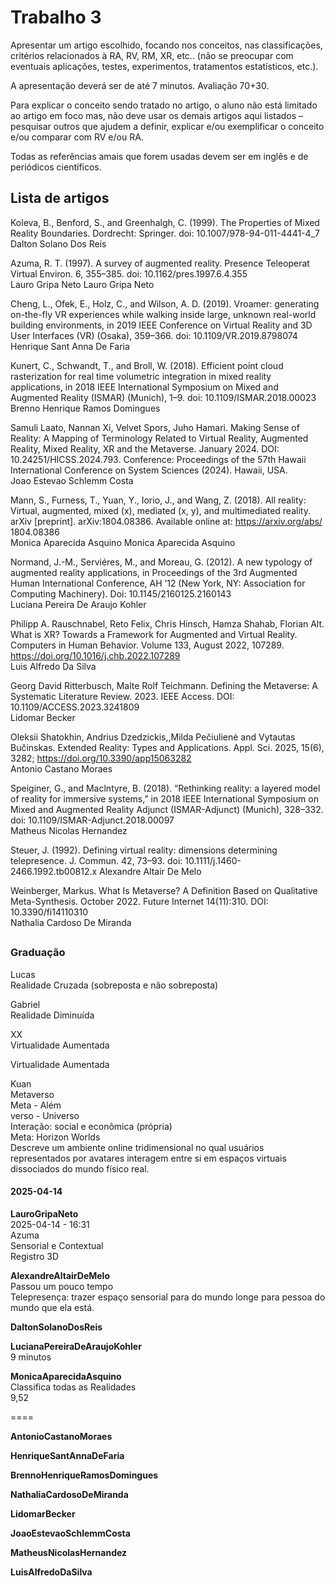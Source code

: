 # Trabalho 3

Apresentar um artigo escolhido, focando nos conceitos, nas classificações, critérios relacionados à RA, RV, RM, XR, etc.. (não se preocupar com eventuais aplicações, testes, experimentos, tratamentos estatísticos, etc.).

A apresentação deverá ser de até 7 minutos. Avaliação 70+30.

Para explicar o conceito sendo tratado no artigo, o aluno não está limitado ao artigo em foco mas, não deve usar os demais artigos aqui listados – pesquisar outros que ajudem a definir, explicar e/ou exemplificar o conceito e/ou comparar com RV e/ou RA.

Todas as referências amais que forem usadas devem ser em inglês e de periódicos científicos.

## Lista de artigos

Koleva, B., Benford, S., and Greenhalgh, C. (1999). The Properties of Mixed Reality Boundaries. Dordrecht: Springer. doi: 10.1007/978-94-011-4441-4_7  
Dalton Solano Dos Reis  

Azuma, R. T. (1997). A survey of augmented reality. Presence Teleoperat Virtual Environ. 6, 355–385. doi: 10.1162/pres.1997.6.4.355  
Lauro Gripa Neto Lauro Gripa Neto  

Cheng, L., Ofek, E., Holz, C., and Wilson, A. D. (2019). Vroamer: generating on-the-fly VR experiences while walking inside large, unknown real-world building environments, in 2019 IEEE Conference on Virtual Reality and 3D User Interfaces (VR) (Osaka), 359–366. doi: 10.1109/VR.2019.8798074  
Henrique Sant Anna De Faria  

Kunert, C., Schwandt, T., and Broll, W. (2018). Efficient point cloud rasterization for real time volumetric integration in mixed reality applications, in 2018 IEEE International Symposium on Mixed and Augmented Reality (ISMAR) (Munich), 1–9. doi: 10.1109/ISMAR.2018.00023  
Brenno Henrique Ramos Domingues  

Samuli Laato, Nannan Xi, Velvet Spors, Juho Hamari. Making Sense of Reality: A Mapping of Terminology Related to Virtual Reality, Augmented Reality, Mixed Reality, XR and the Metaverse. January 2024. DOI: 10.24251/HICSS.2024.793. Conference: Proceedings of the 57th Hawaii International Conference on System Sciences (2024). Hawaii, USA.  
Joao Estevao Schlemm Costa  

Mann, S., Furness, T., Yuan, Y., Iorio, J., and Wang, Z. (2018). All reality: Virtual, augmented, mixed (x), mediated (x, y), and multimediated reality. arXiv \[preprint]. arXiv:1804.08386. Available online at: https://arxiv.org/abs/ 1804.08386  
Monica Aparecida Asquino Monica Aparecida Asquino  

Normand, J.-M., Serviéres, M., and Moreau, G. (2012). A new typology of augmented reality applications, in Proceedings of the 3rd Augmented Human International Conference, AH ’12 (New York, NY: Association for Computing Machinery). Doi: 10.1145/2160125.2160143  
Luciana Pereira De Araujo Kohler  

Philipp A. Rauschnabel, Reto Felix, Chris Hinsch, Hamza Shahab, Florian Alt. What is XR? Towards a Framework for Augmented and Virtual Reality. Computers in Human Behavior. Volume 133, August 2022, 107289. https://doi.org/10.1016/j.chb.2022.107289  
Luis Alfredo Da Silva  

Georg David Ritterbusch, Malte Rolf Teichmann. Defining the Metaverse: A Systematic Literature Review. 2023. IEEE Access. DOI: 10.1109/ACCESS.2023.3241809  
Lidomar Becker  

Oleksii Shatokhin, Andrius Dzedzickis,,Milda Pečiulienė and Vytautas Bučinskas. Extended Reality: Types and Applications. Appl. Sci. 2025, 15(6), 3282; https://doi.org/10.3390/app15063282  
Antonio Castano Moraes  

Speiginer, G., and Maclntyre, B. (2018). “Rethinking reality: a layered model of reality for immersive systems,” in 2018 IEEE International Symposium on Mixed and Augmented Reality Adjunct (ISMAR-Adjunct) (Munich), 328–332. doi: 10.1109/ISMAR-Adjunct.2018.00097  
Matheus Nicolas Hernandez  

Steuer, J. (1992). Defining virtual reality: dimensions determining telepresence. J. Commun. 42, 73–93. doi: 10.1111/j.1460-2466.1992.tb00812.x 
Alexandre Altair De Melo  

Weinberger, Markus. What Is Metaverse? A Definition Based on Qualitative Meta-Synthesis. October 2022. Future Internet 14(11):310. DOI: 10.3390/fi14110310  
Nathalia Cardoso De Miranda  

##

### Graduação  
Lucas  
Realidade Cruzada (sobreposta e não sobreposta)  

Gabriel  
Realidade Diminuída  

XX  
Virtualidade Aumentada  

Virtualidade Aumentada  

Kuan  
Metaverso  
Meta - Além  
verso - Universo  
Interação: social e econômica (própria)  
Meta: Horizon Worlds  
Descreve um ambiente online tridimensional no qual usuários representados por avatares interagem entre si em espaços virtuais dissociados do mundo físico real.  


#### 2025-04-14

**LauroGripaNeto**  
2025-04-14 - 16:31  
Azuma  
Sensorial e Contextual  
Registro 3D  

**AlexandreAltairDeMelo**  
Passou um pouco tempo  
Telepresença: trazer espaço sensorial para do mundo longe para pessoa do mundo que ela está.  

**DaltonSolanoDosReis**  

**LucianaPereiraDeAraujoKohler**  
9 minutos  

**MonicaAparecidaAsquino**  
Classifica todas as Realidades  
9,52  

====

**AntonioCastanoMoraes**  

**HenriqueSantAnnaDeFaria**  

**BrennoHenriqueRamosDomingues**  

**NathaliaCardosoDeMiranda**  

**LidomarBecker**  

**JoaoEstevaoSchlemmCosta**  

**MatheusNicolasHernandez**  

**LuisAlfredoDaSilva**  
